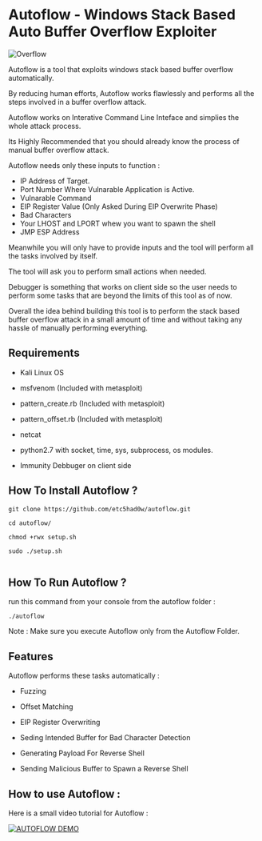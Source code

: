 
# Autoflow - Windows Stack Based Auto Buffer Overflow Exploiter

![Overflow](https://raw.githubusercontent.com/etc5had0w/autoflow/main/logo.png)


Autoflow is a tool that exploits windows stack based buffer overflow automatically.

By reducing human efforts, Autoflow works flawlessly and performs all the steps involved in a buffer overflow attack.

Autoflow works on Interative Command Line Inteface and simplies the whole attack process.

Its Highly Recommended that you should already know the process of manual buffer overflow attack.

Autoflow needs only these inputs to function :

* IP Address of Target.
* Port Number Where Vulnarable Application is Active.
* Vulnarable Command
* EIP Register Value (Only Asked During EIP Overwrite Phase)
* Bad Characters
* Your LHOST and LPORT whew you want to spawn the shell
* JMP ESP Address


Meanwhile you will only have to provide inputs and the tool will perform all the tasks involved by itself.

The tool will ask you to perform small actions when needed.

Debugger is something that works on client side so the user needs to perform some tasks that are beyond the limits of this tool as of now.


Overall the idea behind building this tool is to perform the stack based buffer overflow attack in a small amount of time and without taking any hassle of manually performing everything.


## Requirements

* Kali Linux OS

* msfvenom (Included with metasploit)

* pattern_create.rb (Included with metasploit)

* pattern_offset.rb (Included with metasploit)

* netcat

* python2.7 with socket, time, sys, subprocess, os modules.

* Immunity Debbuger on client side


## How To Install Autoflow ?

```
git clone https://github.com/etc5had0w/autoflow.git

cd autoflow/

chmod +rwx setup.sh

sudo ./setup.sh


```
## How To Run Autoflow ?

run this command from your console from the autoflow folder :

```
./autoflow
```

Note : Make sure you execute Autoflow only from the Autoflow Folder.

## Features

Autoflow performs these tasks automatically :

* Fuzzing

* Offset Matching

* EIP Register Overwriting

* Seding Intended Buffer for Bad Character Detection

* Generating Payload For Reverse Shell

* Sending Malicious Buffer to Spawn a Reverse Shell


## How to use Autoflow :

Here is a small video tutorial for Autoflow :

[![AUTOFLOW DEMO](http://img.youtube.com/vi/gFxF6lZ3los/0.jpg)](https://www.youtube.com/watch?v=gFxF6lZ3los "Autoflow Demo")





